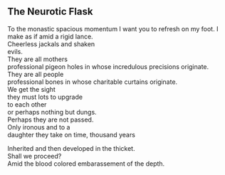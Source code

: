 The Neurotic Flask
------------------
To the monastic spacious momentum I want you to refresh on my foot. I make as if amid a rigid lance.  
Cheerless jackals and shaken  
evils.  
They are all mothers  
professional pigeon holes in whose incredulous precisions originate.  
They are all people  
professional bones in whose charitable curtains originate.  
We get the sight  
they must lots to upgrade  
to each other  
or perhaps nothing but dungs.  
Perhaps they are not passed.  
Only ironous and to a  
daughter they take on time, thousand years  
  
Inherited and then developed in the thicket.  
Shall we proceed?  
Amid the blood colored embarassement of the depth.  
